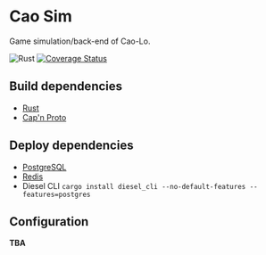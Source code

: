 # Cao Sim

Game simulation/back-end of Cao-Lo.

![Rust](https://github.com/caolo-game/cao-sim/workflows/Rust/badge.svg)
[![Coverage Status](https://coveralls.io/repos/github/caolo-game/cao-sim/badge.svg?branch=master)](https://coveralls.io/github/caolo-game/cao-sim?branch=master)

## Build dependencies

- [Rust](https://rustup.rs/)
- [Cap'n Proto](https://capnproto.org/)

## Deploy dependencies

- [PostgreSQL](https://www.postgresql.org/)
- [Redis](https://keydb.dev/)
- Diesel CLI `cargo install diesel_cli --no-default-features --features=postgres`


## Configuration

__TBA__

